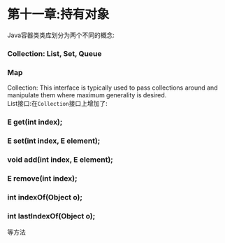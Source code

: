 # 第十一章:持有对象

Java容器类类库划分为两个不同的概念:
### Collection: List, Set, Queue
### Map

Collection: This interface is typically used to pass collections around and manipulate them where maximum generality is desired.    
List接口:在`Collection`接口上增加了:
### E get(int index);
### E set(int index, E element);
### void add(int index, E element);
### E remove(int index);
### int indexOf(Object o);
### int lastIndexOf(Object o);
等方法
